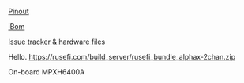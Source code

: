 [Pinout](https://rusefi.com/docs/pinouts/hellen/alphax-2chan/)

[iBom](https://rusefi.com/docs/ibom/alphax_2ch-a-ibom.html)

[Issue tracker & hardware files](https://github.com/rusefi/alphax-2chan)

Hello. https://rusefi.com/build_server/rusefi_bundle_alphax-2chan.zip

On-board MPXH6400A
